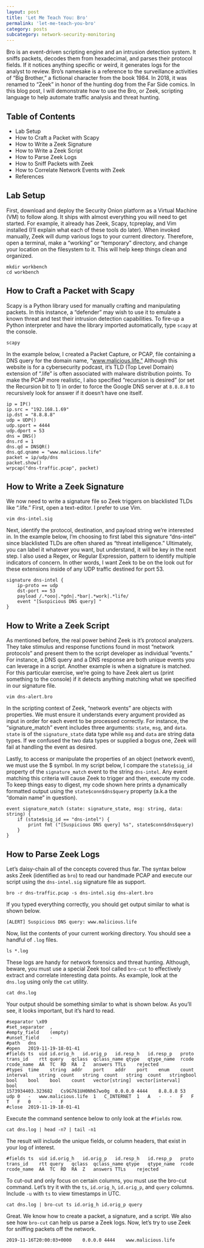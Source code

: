 ```yaml
---
layout: post
title: 'Let Me Teach You: Bro'
permalink: 'let-me-teach-you-bro'
category: posts
subcategory: network-security-monitoring
---
```


Bro is an event-driven scripting engine and an intrusion detection system. It sniffs packets, decodes them from hexadecimal, and parses their protocol fields. If it notices anything specific or weird, it generates logs for the analyst to review. Bro’s namesake is a reference to the surveillance activities of “Big Brother,” a fictional character from the book 1984. In 2018, it was renamed to “Zeek” in honor of the hunting dog from the Far Side comics. In this blog post, I will demonstrate how to use the Bro, or Zeek, scripting language to help automate traffic analysis and threat hunting.

## Table of Contents
* Lab Setup
* How to Craft a Packet with Scapy
* How to Write a Zeek Signature
* How to Write a Zeek Script
* How to Parse Zeek Logs
* How to Sniff Packets with Zeek
* How to Correlate Network Events with Zeek
* References

## Lab Setup
First, download and deploy the Security Onion platform as a Virtual Machine (VM) to follow along. It ships with almost everything you will need to get started. For example, it already has Zeek, Scapy, tcpreplay, and Vim installed (I’ll explain what each of these tools do later). When invoked manually, Zeek will dump various logs to your current directory. Therefore, open a terminal, make a “working” or “temporary” directory, and change your location on the filesystem to it. This will help keep things clean and organized.

```
mkdir workbench
cd workbench
```

## How to Craft a Packet with Scapy
Scapy is a Python library used for manually crafting and manipulating packets. In this instance, a “defender” may wish to use it to emulate a known threat and test their intrusion detection capabilities. To fire-up a Python interpreter and have the library imported automatically, type `scapy` at the console.
```
scapy
```

In the example below, I created a Packet Capture, or PCAP, file containing a DNS query for the domain name, “www.malicious.life.” Although this website is for a cybersecurity podcast, it’s TLD (Top Level Domain) extension of “.life” is often associated with malware distribution points. To make the PCAP more realistic, I also specified “recursion is desired” (or set the Recursion bit to 1) in order to force the Google DNS server at `8.8.8.8` to recursively look for answer if it doesn’t have one itself.

```
ip = IP()
ip.src = "192.168.1.69"
ip.dst = "8.8.8.8"
udp = UDP()
udp.sport = 4444
udp.dport = 53
dns = DNS()
dns.rd = 1
dns.qd = DNSQR()
dns.qd.qname = "www.malicious.life"
packet = ip/udp/dns
packet.show()
wrpcap("dns-traffic.pcap", packet)
```

## How to Write a Zeek Signature
We now need to write a signature file so Zeek triggers on blacklisted TLDs like “.life.” First, open a text-editor. I prefer to use Vim.
```
vim dns-intel.sig
```

Next, identify the protocol, destination, and payload string we’re interested in. In the example below, I’m choosing to first label this signature “dns-intel” since blacklisted TLDs are often shared as “threat intelligence.” Ultimately, you can label it whatever you want, but understand, it will be key in the next step. I also used a Regex, or Regular Expression, pattern to identify multiple indicators of concern. In other words, I want Zeek to be on the look out for these extensions inside of any UDP traffic destined for port 53.
```
signature dns-intel {
	ip-proto == udp
	dst-port == 53
	payload /.*ooo|.*gdn|.*bar|.*work|.*life/
	event "[Suspicious DNS query] "
}
```

## How to Write a Zeek Script
As mentioned before, the real power behind Zeek is it’s protocol analyzers. They take stimulus and response functions found in most “network protocols” and present them to the script developer as individual “events.” For instance, a DNS query and a DNS response are both unique events you can leverage in a script. Another example is when a signature is matched. For this particular exercise, we’re going to have Zeek alert us (print something to the console) if it detects anything matching what we specified in our signature file.
```
vim dns-alert.bro
```

In the scripting context of Zeek, “network events” are objects with properties. We must ensure it understands every argument provided as input in order for each event to be processed correctly. For instance, the “signature_match” event includes three arguments: `state`, `msg`, and `data`. `state` is of the `signature_state` data type while `msg` and `data` are string data types. If we confused the two data types or supplied a bogus one, Zeek will fail at handling the event as desired.

Lastly, to access or manipulate the properties of an object (network event), we must use the $ symbol. In my script below, I compare the `state$sig_id` property of the `signature_match` event to the string `dns-intel`. Any event matching this criteria will cause Zeek to trigger and then, execute my code. To keep things easy to digest, my code shown here prints a dynamically formatted output using the `state$conn$dns$query` property (a.k.a the “domain name” in question).
```
event signature_match (state: signature_state, msg: string, data: string) {
	if (state$sig_id == "dns-intel") {
		print fmt ("[Suspicious DNS query] %s", state$conn$dns$query)
	}
}
```

## How to Parse Zeek Logs
Let’s daisy-chain all of the concepts covered thus far. The syntax below asks Zeek (identified as `bro`) to read our handmade PCAP and execute our script using the `dns-intel.sig` signature file as support.
```
bro -r dns-traffic.pcap -s dns-intel.sig dns-alert.bro
```
If you typed everything correctly, you should get output similar to what is shown below.
```
[ALERT] Suspicious DNS query: www.malicious.life
```
Now, list the contents of your current working directory. You should see a handful of `.log` files.
```
ls *.log
```
These logs are handy for network forensics and threat hunting. Although, beware, you must use a special Zeek tool called `bro-cut` to effectively extract and correlate interesting data points. As example, look at the `dns.log` using only the `cat` utility.
```
cat dns.log
```
Your output should be something similar to what is shown below. As you’ll see, it looks important, but it’s hard to read.
```
#separator \x09
#set_separator	,
#empty_field	(empty)
#unset_field	-
#path	dns
#open	2019-11-19-18-01-41
#fields	ts	uid	id.orig_h	id.orig_p	id.resp_h	id.resp_p	proto	trans_id	rtt	query	qclass	qclass_name	qtype	qtype_name	rcode	rcode_name	AA	TC	RD	RA	Z	answers	TTLs	rejected
#types	time	string	addr	port	addr	port	enum	count	interval	string	count	string	count	string	count	stringbool	bool	bool	bool	count	vector[string]	vector[interval]	bool
1573934403.323682	Cs9G761UH0Nh67wo0g	0.0.0.0	4444	8.8.8.8	53	udp	0	-	www.malicious.life	1	C_INTERNET	1	A	-	-	F	F	T	F	0	-	-	F
#close	2019-11-19-18-01-41
```
Execute the command sentence below to only look at the `#fields` row.
```
cat dns.log | head -n7 | tail -n1
```
The result will include the unique fields, or column headers, that exist in your log of interest.
```
#fields	ts	uid	id.orig_h	id.orig_p	id.resp_h	id.resp_p	proto	trans_id	rtt	query	qclass	qclass_name	qtype	qtype_name	rcode	rcode_name	AA	TC	RD	RA	Z	answers	TTLs	rejected
```
To cut-out and only focus on certain columns, you must use the bro-cut command. Let’s try it with the `ts`, `id.orig_h`, `id.orig_p`, and `query` columns. Include `-u` with `ts` to view timestamps in UTC.
```
cat dns.log | bro-cut ts id.orig_h id.orig_p query
```
Great. We know how to create a packet, a signature, and a script. We also see how `bro-cut` can help us parse a Zeek logs. Now, let’s try to use Zeek for sniffing packets off the network.
```
2019-11-16T20:00:03+0000	0.0.0.0	4444	www.malicious.life
```
